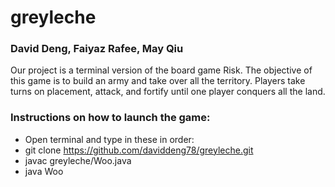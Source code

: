 # greyleche
### David Deng, Faiyaz Rafee, May Qiu
Our project is a terminal version of the board game Risk. The objective of this game is to build an army and take over all the territory. Players take turns on placement, attack, and fortify until one player conquers all the land.

### Instructions on how to launch the game:
* Open terminal and type in these in order:
* git clone https://github.com/daviddeng78/greyleche.git
* javac greyleche/Woo.java
* java Woo

